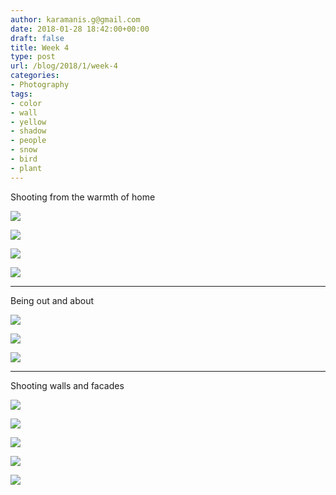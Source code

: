 ```yaml
---
author: karamanis.g@gmail.com
date: 2018-01-28 18:42:00+00:00
draft: false
title: Week 4
type: post
url: /blog/2018/1/week-4
categories:
- Photography
tags:
- color
- wall
- yellow
- shadow
- people
- snow
- bird
- plant
---
```


Shooting from the warmth of home



  
   ![](/images/2018-01-28-20181week-4/IMG_3897.jpg)

  

  
   ![](/images/2018-01-28-20181week-4/IMG_3905.jpg)

  

  
   ![](/images/2018-01-28-20181week-4/IMG_3906.jpg)

  

  
   ![](/images/2018-01-28-20181week-4/IMG_3997.jpg)

  



* * *

Being out and about



  
   ![](/images/2018-01-28-20181week-4/IMG_3936.jpg)

  

  
   ![](/images/2018-01-28-20181week-4/IMG_3942.jpg)

  

  
   ![](/images/2018-01-28-20181week-4/IMG_3991.jpg)

  



* * *

Shooting walls and facades



  
   ![](/images/2018-01-28-20181week-4/IMG_4025.jpg)

  

  
   ![](/images/2018-01-28-20181week-4/IMG_4013.jpg)

  

  
   ![](/images/2018-01-28-20181week-4/IMG_4014.jpg)

  

  
   ![](/images/2018-01-28-20181week-4/IMG_4015.jpg)

  

  
   ![](/images/2018-01-28-20181week-4/IMG_4016.jpg)

  


